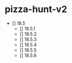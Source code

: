 # pizza-hunt-v2

* [] 18.5
    * [] 18.5.1
    * [] 18.5.2
    * [] 18.5.3
    * [] 18.5.4
    * [] 18.5.5
    * [] 18.5.6